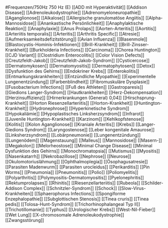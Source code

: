 #Frequenzen/750Hz
750 Hz (E)
[[ADD mit Hyperaktivität]]
[[Addison Disease]]
[[Adrenoleukodystrophie]]
[[Adrenomyeloneuropathie]]
[[Aganglionose]]
[[Alkalose]]
[[Allergische granulomatöse Angiitis]]
[[Alpha-Mannosidose]]
[[Anankastische Persönlichkeit]]
[[Anaphylaktische Reaktion]]
[[Anaphylaxie]]
[[Anus Prolaps]]
[[Aorten-Arteritis]]
[[Aortitis]]
[[Arteriitis temporalis]]
[[Arteritis]]
[[Arthritis Specific]]
[[Atresie]]
[[Aufmerksamkeitsdefizitstörung]]
[[Avian Influenza]]
[[Blasenmole]]
[[Blastocystis-Hominis-Infektionen]]
[[Brill-Krankheit]]
[[Brill-Zinsser-Krankheit]]
[[Burkholderia Infections]]
[[Carcinoma]]
[[Chorea Huntington]]
[[CJD Variant]]
[[Clostridium Enterocolitis]]
[[Color Vision Defects]]
[[Creutzfeldt-Jakob]]
[[Creutzfeldt-Jakob-Syndrom]]
[[Cysticercose]]
[[Dermatomykosen]]
[[Dermatomyositis]]
[[Dermatophytosen]]
[[Detox]]
[[Dysfunktion des Gehirns]]
[[Endokriner Krebs]]
[[Enterokolitis]]
[[Entmarkungskrankheiten]]
[[Entzündliche Myopathie]]
[[Experimentelle Lungenentzündung]]
[[Farbenblindheit]]
[[Fibromuskuläre Dysplasie]]
[[Fusobacterium Infections]]
[[Fuß des Athleten]]
[[Gastroparesis]]
[[Giedions Langer-Syndrom]]
[[Hautkrankheiten]]
[[Herz-Dekompensation]]
[[Herzinsuffizienz]]
[[Hirnerkrankungen (General) 0,04]]
[[Hirschsprung-Krankheit]]
[[Horton Riesenzellarteriitis]]
[[Horton-Krankheit]]
[[Huntington-Krankheit]]
[[Hydronephrose]]
[[Hyperkinetische Syndrom]]
[[Hypokaliämie]]
[[Hypoplastisches Linksherzsyndrom]]
[[Infrarot]]
[[Juvenile Huntington-Krankheit]]
[[Karzinom]]
[[Kehlkopfstenose]]
[[Kolitis]]
[[Kolon Aganglionose]]
[[Kraniale Arteritis]]
[[Krebs]]
[[Langer-Giedions Syndrom]]
[[Laryngostenose]]
[[Leber kongenitale Amaurose]]
[[Linksherzsyndrom]]
[[Lobärpneumonie]]
[[Lungenentzündung]]
[[Lungenödem]]
[[Magenstauung]]
[[Malleus]]
[[Mannosidose]]
[[Masern-]]
[[Megakolon]]
[[Melorheostose]]
[[Minimal Change Disease]]
[[Minimal Dysfunktion des Gehirns]]
[[Monochromatopsia]]
[[Mutismus]]
[[Myositis]]
[[Nasenkatarrh]]
[[Nekrobazillose]]
[[Nephrose]]
[[Neurose]]
[[Okulomotoriuslähmung]]
[[Ophthalmoplegia]]
[[Ösophagusatresie]]
[[Parasiten Madenwurm]]
[[Parasiten urocleidus]]
[[Perikarditis]]
[[Pin Worms]]
[[Pneumonia]]
[[Pneumonitis]]
[[Polio]]
[[Poliomyelitis]]
[[Polyarthritis]]
[[Polymyositis-Dermatomyositis]]
[[Pyelonephritis]]
[[Rektumprolapses]]
[[Rhinitis]]
[[Riesenzellarteriitis]]
[[Rubeola]]
[[Schilder-Addison Complex]]
[[Schnitzler-Syndrom]]
[[Schock]]
[[Slow-Virus-Krankheiten]]
[[Sphaerophorus Infections]]
[[Spongiforme Enzephalopathie]]
[[Subglottischen Stenosis]]
[[Tinea cruris]]
[[Tinea pedis]]
[[Tolosa-Hunt-Syndrom]]
[[Trichorhinophalangeal Typ II]]
[[Trichotillomanie]]
[[Typhus]]
[[Urologischer Krebs]]
[[West-Nil-Fieber]]
[[Wet Lung]]
[[X-chromosomale Adrenoleukodystrophie]]
[[Zwangsstörung]]